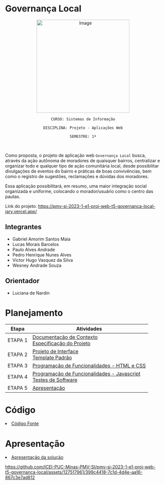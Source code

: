 # Governança Local
<div align="center" text-align="center">
<img src="https://cdn.discordapp.com/attachments/997555737490370611/1100953342244560937/WhatsApp_Image_2023-04-24_at_22.19.42-removebg-preview.png" alt="Image" width="300px"> 

`CURSO: Sistemas de Informação`

`DISCIPLINA: Projeto - Aplicações Web`

`SEMESTRE: 1º`
</div>
<br>

Como proposta, o projeto de aplicação web `Governança Local` busca, através da ação autônoma de moradores de quaisquer bairros, centralizar e organizar todo e qualquer tipo de ação comunitária local, desde possibilitar divulgações de eventos do bairro e práticas de boas convivências, bem como o registro de sugestões, reclamações e dúvidas dos moradores. 

Essa aplicação possibilitará, em resumo, uma maior integração social organizada e uniforme, colocando o morador/usuário como o centro das pautas.

Link do projeto: https://pmv-si-2023-1-e1-proj-web-t5-governanca-local-jary.vercel.app/

## Integrantes

* Gabriel Amorim Santos Maia
* Lucas Morais Barcelos
* Paulo Alves Andrade
* Pedro Henrique Nunes Alves
* Victor Hugo Vasquez da Silva
* Wesney Andrade Souza

## Orientador

* Luciana de Nardin

# Planejamento

| Etapa         | Atividades |
|  :----:   | ----------- |
| ETAPA 1         |[Documentação de Contexto](docs/context.md) <br> [Especificação do Projeto](docs/especification.md) |
| ETAPA 2         |[Projeto de Interface](docs/interface.md) <br> [Template Padrão](docs/template.md) |
| ETAPA 3         |[Programação de Funcionalidades - HTML e CSS](docs/development.md) |
| ETAPA 4        |[Programação de Funcionalidades - Javascript](docs/development.md) <br> [Testes de Software ](docs/tests.md) |
| ETAPA 5         | [Apresentação](presentation/README.md) |

# Código

<li><a href="src/README.md](https://github.com/ICEI-PUC-Minas-PMV-SI/pmv-si-2023-1-e1-proj-web-t5-governanca-local/tree/main/src)"> Código Fonte</a></li>



# Apresentação

<li><a href="[presentation/README.md](https://github.com/ICEI-PUC-Minas-PMV-SI/pmv-si-2023-1-e1-proj-web-t5-governanca-local/assets/127517961/399c4418-7c1d-4d4e-aa16-867c3e7ad812)"> Apresentação da solução</a></li>


https://github.com/ICEI-PUC-Minas-PMV-SI/pmv-si-2023-1-e1-proj-web-t5-governanca-local/assets/127517961/399c4418-7c1d-4d4e-aa16-867c3e7ad812


